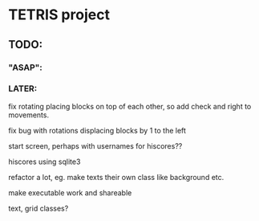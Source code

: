 # TETRIS project

## TODO:

### "ASAP":



### LATER:

fix rotating placing blocks on top of each other, so add check and right to movements.

fix bug with rotations displacing blocks by 1 to the left

start screen, perhaps with usernames for hiscores??

hiscores using sqlite3

refactor a lot, eg. make texts their own class like background etc.

make executable work and shareable

text, grid classes?
